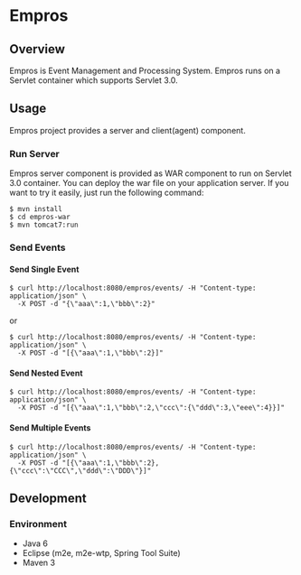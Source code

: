 Empros
======

## Overview

Empros is Event Management and Processing System.
Empros runs on a Servlet container which supports Servlet 3.0.

## Usage

Empros project provides a server and client(agent) component.

### Run Server

Empros server component is provided as WAR component to run on Servlet 3.0 container.
You can deploy the war file on your application server. 
If you want to try it easily, just run the following command:

    $ mvn install
    $ cd empros-war
    $ mvn tomcat7:run

### Send Events

#### Send Single Event

    $ curl http://localhost:8080/empros/events/ -H "Content-type: application/json" \
      -X POST -d "{\"aaa\":1,\"bbb\":2}"

or

    $ curl http://localhost:8080/empros/events/ -H "Content-type: application/json" \
      -X POST -d "[{\"aaa\":1,\"bbb\":2}]"

#### Send Nested Event

    $ curl http://localhost:8080/empros/events/ -H "Content-type: application/json" \
      -X POST -d "[{\"aaa\":1,\"bbb\":2,\"ccc\":{\"ddd\":3,\"eee\":4}}]"

#### Send Multiple Events

    $ curl http://localhost:8080/empros/events/ -H "Content-type: application/json" \
      -X POST -d "[{\"aaa\":1,\"bbb\":2},{\"ccc\":\"CCC\",\"ddd\":\"DDD\"}]"

## Development

### Environment

- Java 6
- Eclipse (m2e, m2e-wtp, Spring Tool Suite)
- Maven 3

